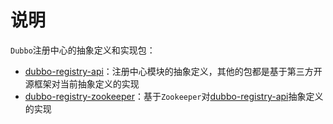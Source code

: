 # 说明

`Dubbo`注册中心的抽象定义和实现包：

* [dubbo-registry-api](dubbo-registry-api)：注册中心模块的抽象定义，其他的包都是基于第三方开源框架对当前抽象定义的实现
* [dubbo-registry-zookeeper](dubbo-registry-zookeeper)：基于`Zookeeper`对[dubbo-registry-api](dubbo-registry-api)抽象定义的实现